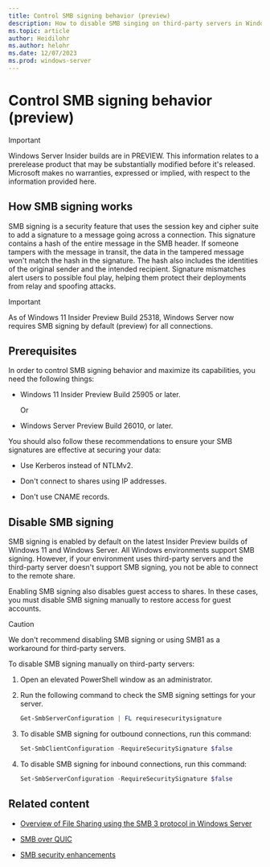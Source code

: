 ```yaml
---
title: Control SMB signing behavior (preview)
description: How to disable SMB singing on third-party servers in Windows 11 and Windows Server.
ms.topic: article
author: Heidilohr
ms.author: helohr
ms.date: 12/07/2023
ms.prod: windows-server
---
```

# Control SMB signing behavior (preview)

> [!IMPORTANT]
> Windows Server Insider builds are in PREVIEW.
> This information relates to a prerelease product that may be substantially modified before it's released. Microsoft makes no warranties, expressed or implied, with respect to the information provided here.

## How SMB signing works

SMB signing is a security feature that uses the session key and cipher suite to add a signature to a message going across a connection. This signature contains a hash of the entire message in the SMB header. If someone tampers with the message in transit, the data in the tampered message won't match the hash in the signature. The hash also includes the identities of the original sender and the intended recipient. Signature mismatches alert users to possible foul play, helping them protect their deployments from relay and spoofing attacks.

> [!IMPORTANT]
> As of Windows 11 Insider Preview Build 25318, Windows Server now requires SMB signing by default (preview) for all connections.

## Prerequisites

In order to control SMB signing behavior and maximize its capabilities, you need the following things:

- Windows 11 Insider Preview Build 25905 or later.

  Or

- Windows Server Preview Build 26010, or later.

You should also follow these recommendations to ensure your SMB signatures are effective at securing your data:

- Use Kerberos instead of NTLMv2.

- Don't connect to shares using IP addresses.

- Don't use CNAME records.

## Disable SMB signing

SMB signing is enabled by default on the latest Insider Preview builds of Windows 11 and Windows Server. All Windows environments support SMB signing. However, if your environment uses third-party servers and the third-party server doesn't support SMB signing, you not be able to connect to the remote share.

Enabling SMB signing also disables guest access to shares. In these cases, you must disable SMB signing manually to restore access for guest accounts.

> [!CAUTION]
> We don't recommend disabling SMB signing or using SMB1 as a workaround for third-party servers.

To disable SMB signing manually on third-party servers:

1. Open an elevated PowerShell window as an administrator.

1. Run the following command to check the SMB signing settings for your server.

   ```powershell
   Get-SmbServerConfiguration | FL requiresecuritysignature
   ```

1. To disable SMB signing for outbound connections, run this command:

   ```powershell
   Set-SmbClientConfiguration -RequireSecuritySignature $false
   ```

1. To disable SMB signing for inbound connections, run this command:

   ```powershell
   Set-SmbServerConfiguration -RequireSecuritySignature $false
   ```

## Related content

- [Overview of File Sharing using the SMB 3 protocol in Windows Server](file-server-smb-overview.md)

- [SMB over QUIC](smb-over-quic.md)

- [SMB security enhancements](smb-security.md)
